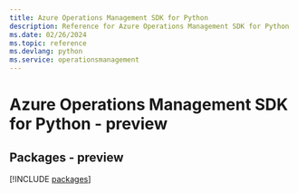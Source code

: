 ```yaml
---
title: Azure Operations Management SDK for Python
description: Reference for Azure Operations Management SDK for Python
ms.date: 02/26/2024
ms.topic: reference
ms.devlang: python
ms.service: operationsmanagement
---
```

# Azure Operations Management SDK for Python - preview
## Packages - preview
[!INCLUDE [packages](operations-management-index.md)]
